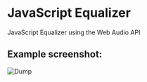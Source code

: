 # JavaScript Equalizer

JavaScript Equalizer using the Web Audio API

## Example screenshot:

![Dump](https://raw.githubusercontent.com/geeklectic/jaavscript-equalizer/master/example.gif)
